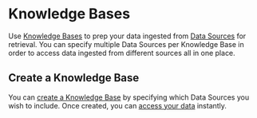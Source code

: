 # Knowledge Bases

Use [Knowledge Bases](https://cloud.griptape.ai/knowledge-bases) to prep your data ingested from [Data Sources](../data-sources/create-data-source.md) for retrieval. You can specify multiple Data Sources per Knowledge Base in order to access data ingested from different sources all in one place.

## Create a Knowledge Base

You can [create a Knowledge Base](https://cloud.griptape.ai/knowledge-bases/create) by specifying which Data Sources you wish to include. Once created, you can [access your data](accessing-data.md) instantly.

